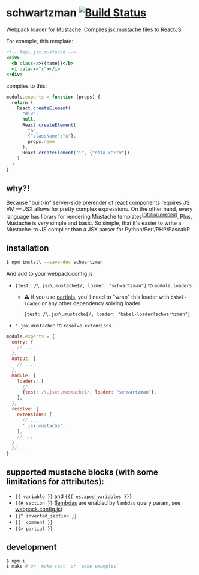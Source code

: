 # schwartzman [![Build Status](https://travis-ci.org/zemlanin/schwartzman.svg?branch=master)](https://travis-ci.org/zemlanin/schwartzman)

Webpack loader for [Mustache](https://mustache.github.io). Compiles jsx.mustache files to [ReactJS](https://facebook.github.io/react).

For example, this template:

```mustache
<!-- tmpl.jsx.mustache -->
<div>
  <b class=x>{{name}}</b>
  <i data-x="x"></i>
</div>
```

compiles to this:

```js
module.exports = function (props) {
  return (
    React.createElement(
      "div",
      null,
      React.createElement(
        "b",
        {"className":"x"},
        props.name
      ),
      React.createElement("i", {"data-x":"x"})
    )
  )
}
```

## why?!
Because "built-in" server-side prerender of react components requires JS VM — JSX allows for pretty complex expressions. On the other hand, every language has library for rendering Mustache templates<sup>[[citation needed](https://xkcd.com/285/)]</sup>. Plus, Mustache is very simple and basic. So simple, that it's easier to write a Mustache-to-JS compiler than a JSX parser for Python/Perl/PHP/Pascal/P

## installation
```bash
$ npm install --save-dev schwartzman
```

And add to your webpack.config.js
* `{test: /\.jsx\.mustache$/, loader: "schwartzman"}` to `module.loaders`
  * :warning: if you use [partials](https://mustache.github.io/mustache.5.html#Partials), you'll need to "wrap" this loader with `babel-loader` or any other dependency solving loader
  
    `{test: /\.jsx\.mustache$/, loader: "babel-loader!schwartzman"}`
* `'.jsx.mustache'` to `resolve.extensions`

```js
module.exports = {
  entry: {
    // ...
  },
  output: {
    // ...
  },
  module: {
    loaders: [
      // ...
      {test: /\.jsx\.mustache$/, loader: "schwartzman"},
    ],
  },
  resolve: {
    extensions: [
      // ...
      '.jsx.mustache',
    ],
    // ...
  }
  // ...
}
```

## supported mustache blocks (with some limitations for attributes):
* `{{ variable }}` and `{{{ escaped_variables }}}`
* `{{# section }}` ([lambdas](http://mustache.github.io/mustache.5.html#Sections) are enabled by `lambdas` query param, see [webpack.config.js](https://github.com/zemlanin/schwartzman/blob/master/webpack.config.js))
* `{{^ inverted_section }}`
* `{{! comment }}`
* `{{> partial }}`

## development
```bash
$ npm i
$ make # or `make test` or `make examples`
```
